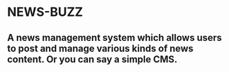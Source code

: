# NEWS-BUZZ
## A news management system  which allows users to post and manage various kinds of news content. Or you can say a simple CMS. 
